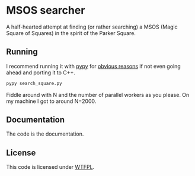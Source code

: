 # MSOS searcher

A half-hearted attempt at finding (or rather searching) a MSOS (Magic Square of Squares)
in the spirit of the Parker Square.

## Running

I recommend running it with [pypy](pypy.org) for [obvious reasons](https://speed.pypy.org/)
if not even going ahead and porting it to C++.

```bash
pypy search_square.py
```

Fiddle around with N and the number of parallel workers as you please.
On my machine I got to around N=2000.

## Documentation

The code is the documentation.

## License

This code is licensed under [WTFPL](http://www.wtfpl.net/).